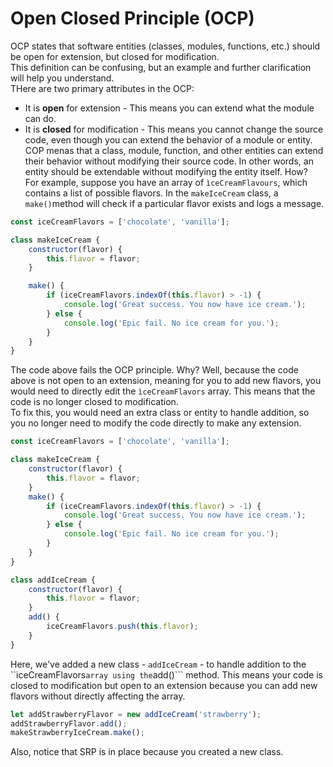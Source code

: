 # Open Closed Principle (OCP)
OCP states that software entities (classes, modules, functions, etc.) should be open for extension, but closed for modification.\
This definition can be confusing, but an example and further clarification will help you understand.\
THere are two primary attributes in the OCP:
- It is <b>open</b> for extension - This means you can extend what the module can do.
- It is <b>closed</b> for modification - This means you cannot change the source code, even though you can extend the behavior of a module or entity.\
COP menas that a class, module, function, and other entities can extend their behavior without modifying their source code. In other words, an entity should be extendable without modifying the entity itself. How?\
For example, suppose you have an array of ```ìceCreamFlavours```, which contains a list of possible flavors. In the ```makeIceCream``` class, a ```make()```method will check if a particular flavor exists and logs a message.
```javascript
const iceCreamFlavors = ['chocolate', 'vanilla'];

class makeIceCream {
    constructor(flavor) {
        this.flavor = flavor;
    }

    make() {
        if (iceCreamFlavors.indexOf(this.flavor) > -1) {
            console.log('Great success. You now have ice cream.');
        } else {
            console.log('Epic fail. No ice cream for you.');
        }
    }
}
```
The code above fails the OCP principle. Why? Well, because the code above is not open to an extension, meaning for you to add new flavors, you would need to directly edit the ```ìceCreamFlavors``` array. This means that the code is no longer closed to modification.\
To fix this, you would need an extra class or entity to handle addition, so you no longer need to modify the code directly to make any extension.

```javascript
const iceCreamFlavors = ['chocolate', 'vanilla'];

class makeIceCream {
    constructor(flavor) {
        this.flavor = flavor;
    }
    make() {
        if (iceCreamFlavors.indexOf(this.flavor) > -1) {
            console.log('Great success. You now have ice cream.');
        } else {
            console.log('Epic fail. No ice cream for you.');
        }
    }
}

class addIceCream {
    constructor(flavor) {
        this.flavor = flavor;
    }
    add() {
        iceCreamFlavors.push(this.flavor);
    }
}
```

Here, we've added a new class - ```addIceCream``` - to handle addition to the ``iceCreamFlavors``` array using the ```add()``` method. This means your code is closed to modification but open to an extension because you can add new flavors without directly affecting the array.

```javascript
let addStrawberryFlavor = new addIceCream('strawberry');
addStrawberryFlavor.add();
makeStrawberryIceCream.make();
```

Also, notice that SRP is in place because you created a new class.